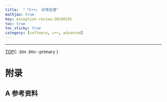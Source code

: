 ```yaml
---
title:  "「C++」 异常处理"
mathjax: true
key: exception-review-20190101
toc: true
toc_sticky: true
category: [software, c++, advanced]
---
```

<span id="head"></span>
<!--more-->




-------------------  
[TOP](#head){: .btn .btn--primary }



# 附录
## A 参考资料
